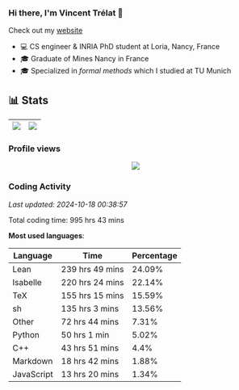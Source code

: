 ### Hi there, I'm Vincent Trélat 👋

Check out my [website](https://vtrelat.github.io)

-   💻 CS engineer & INRIA PhD student at Loria, Nancy, France
-   🎓 Graduate of Mines Nancy in France
-   🎓 Specialized in _formal methods_ which I studied at TU Munich

## 📊 **Stats**

| <img align="center" src="https://readme-stats.clckblog.space/api?username=VTrelat&show_icons=true&include_all_commits=true&theme=tokyonight&hide_border=true" /> | <img align="center" src="https://readme-stats.clckblog.space/api/top-langs/?username=VTrelat&layout=compact&theme=tokyonight&hide_border=true" /> |
| ---------------------------------------------------------------------------------------------------------------------------------------------------------------- | ------------------------------------------------------------------------------------------------------------------------------------------------- |

### Profile views

<p align="center">
 <img src="https://profile-counter.glitch.me/VTrelat/count.svg" />
</p>

<!--automations-->
### Coding Activity
_Last updated: 2024-10-18 00:38:57_

Total coding time: 995 hrs 43 mins

**Most used languages**:

| Language | Time | Percentage |
| ------------- | ------------- | ------------- |
| Lean | 239 hrs 49 mins | 24.09% |
| Isabelle | 220 hrs 24 mins | 22.14% |
| TeX | 155 hrs 15 mins | 15.59% |
| sh | 135 hrs 3 mins | 13.56% |
| Other | 72 hrs 44 mins | 7.31% |
| Python | 50 hrs 1 min | 5.02% |
| C++ | 43 hrs 51 mins | 4.4% |
| Markdown | 18 hrs 42 mins | 1.88% |
| JavaScript | 13 hrs 20 mins | 1.34% |

